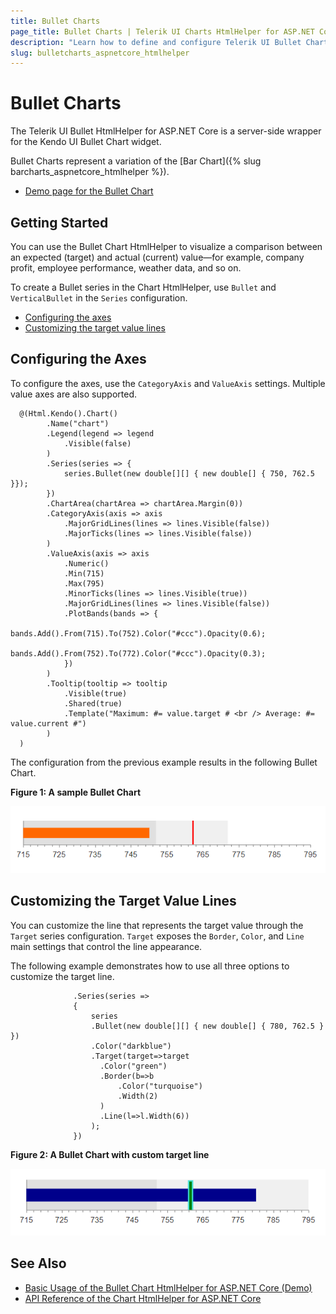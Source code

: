 ```yaml
---
title: Bullet Charts
page_title: Bullet Charts | Telerik UI Charts HtmlHelper for ASP.NET Core
description: "Learn how to define and configure Telerik UI Bullet Charts."
slug: bulletcharts_aspnetcore_htmlhelper
---
```


# Bullet Charts

The Telerik UI Bullet HtmlHelper for ASP.NET Core is a server-side wrapper for the Kendo UI Bullet Chart widget.

Bullet Charts represent a variation of the [Bar Chart]({% slug barcharts_aspnetcore_htmlhelper %}).

* [Demo page for the Bullet Chart](https://demos.telerik.com/aspnet-core/bullet-charts/index)

## Getting Started

You can use the Bullet Chart HtmlHelper to visualize a comparison between an expected (target) and actual (current) value&mdash;for example, company profit, employee performance, weather data, and so on.

To create a Bullet series in the Chart HtmlHelper, use `Bullet` and `VerticalBullet` in the `Series` configuration.

* [Configuring the axes](#configuring-the-axes)
* [Customizing the target value lines](#customizing-the-target-value-lines)

## Configuring the Axes

To configure the axes, use the `CategoryAxis` and `ValueAxis` settings. Multiple value axes are also supported.

      @(Html.Kendo().Chart()
            .Name("chart")
            .Legend(legend => legend
                .Visible(false)
            )
            .Series(series => {
                series.Bullet(new double[][] { new double[] { 750, 762.5 }});
            })
            .ChartArea(chartArea => chartArea.Margin(0))
            .CategoryAxis(axis => axis
                .MajorGridLines(lines => lines.Visible(false))
                .MajorTicks(lines => lines.Visible(false))
            )
            .ValueAxis(axis => axis
                .Numeric()
                .Min(715)
                .Max(795)
                .MinorTicks(lines => lines.Visible(true))
                .MajorGridLines(lines => lines.Visible(false))
                .PlotBands(bands => {
                    bands.Add().From(715).To(752).Color("#ccc").Opacity(0.6);
                    bands.Add().From(752).To(772).Color("#ccc").Opacity(0.3);
                })
            )
            .Tooltip(tooltip => tooltip
                .Visible(true)
                .Shared(true)
                .Template("Maximum: #= value.target # <br /> Average: #= value.current #")
            )
      )


The configuration from the previous example results in the following Bullet Chart.

**Figure 1: A sample Bullet Chart**

![Bullet Chart](images/chart-bullet.png)

## Customizing the Target Value Lines

You can customize the line that represents the target value through the `Target` series configuration. `Target` exposes the `Border`, `Color`, and `Line` main settings that control the line appearance.

The following example demonstrates how to use all three options to customize the target line.

```
              .Series(series =>
              {
                  series
                  .Bullet(new double[][] { new double[] { 780, 762.5 } })
                  .Color("darkblue")
                  .Target(target=>target
                    .Color("green")
                    .Border(b=>b
                        .Color("turquoise")
                        .Width(2)
                    )
                    .Line(l=>l.Width(6))
                  );
              })
```

**Figure 2: A Bullet Chart with custom target line**

![Bullet Chart with Custom Line](images/chart-bullet-target.png)

## See Also

* [Basic Usage of the Bullet Chart HtmlHelper for ASP.NET Core (Demo)](https://demos.telerik.com/aspnet-core/bullet-charts/index)
* [API Reference of the Chart HtmlHelper for ASP.NET Core](/api/chart)
